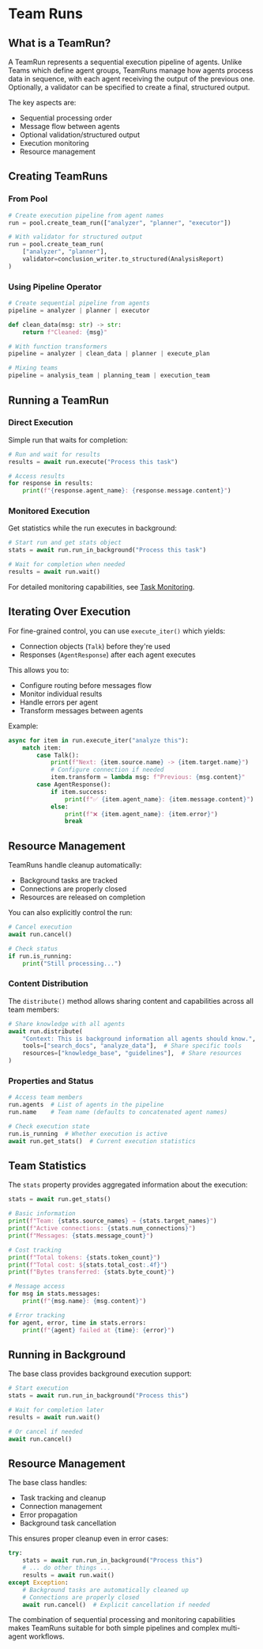 # Team Runs

## What is a TeamRun?

A TeamRun represents a sequential execution pipeline of agents. Unlike Teams which define agent groups,
TeamRuns manage how agents process data in sequence, with each agent receiving the output of the previous one.
Optionally, a validator can be specified to create a final, structured output.

The key aspects are:

- Sequential processing order
- Message flow between agents
- Optional validation/structured output
- Execution monitoring
- Resource management

## Creating TeamRuns

### From Pool

```python
# Create execution pipeline from agent names
run = pool.create_team_run(["analyzer", "planner", "executor"])

# With validator for structured output
run = pool.create_team_run(
    ["analyzer", "planner"],
    validator=conclusion_writer.to_structured(AnalysisReport)
)
```

### Using Pipeline Operator

```python
# Create sequential pipeline from agents
pipeline = analyzer | planner | executor

def clean_data(msg: str) -> str:
    return f"Cleaned: {msg}"

# With function transformers
pipeline = analyzer | clean_data | planner | execute_plan

# Mixing teams
pipeline = analysis_team | planning_team | execution_team
```

## Running a TeamRun

### Direct Execution

Simple run that waits for completion:
```python
# Run and wait for results
results = await run.execute("Process this task")

# Access results
for response in results:
    print(f"{response.agent_name}: {response.message.content}")
```

### Monitored Execution

Get statistics while the run executes in background:
```python
# Start run and get stats object
stats = await run.run_in_background("Process this task")

# Wait for completion when needed
results = await run.wait()
```

For detailed monitoring capabilities, see [Task Monitoring](../advanced/task_monitoring.md).

## Iterating Over Execution

For fine-grained control, you can use `execute_iter()` which yields:

- Connection objects (`Talk`) before they're used
- Responses (`AgentResponse`) after each agent executes

This allows you to:

- Configure routing before messages flow
- Monitor individual results
- Handle errors per agent
- Transform messages between agents

Example:
```python
async for item in run.execute_iter("analyze this"):
    match item:
        case Talk():
            print(f"Next: {item.source.name} -> {item.target.name}")
            # Configure connection if needed
            item.transform = lambda msg: f"Previous: {msg.content}"
        case AgentResponse():
            if item.success:
                print(f"✅ {item.agent_name}: {item.message.content}")
            else:
                print(f"❌ {item.agent_name}: {item.error}")
                break
```



## Resource Management

TeamRuns handle cleanup automatically:

- Background tasks are tracked
- Connections are properly closed
- Resources are released on completion

You can also explicitly control the run:
```python
# Cancel execution
await run.cancel()

# Check status
if run.is_running:
    print("Still processing...")
```

### Content Distribution

The `distribute()` method allows sharing content and capabilities across all team members:

```python
# Share knowledge with all agents
await run.distribute(
    "Context: This is background information all agents should know.",
    tools=["search_docs", "analyze_data"],  # Share specific tools
    resources=["knowledge_base", "guidelines"],  # Share resources
)
```

### Properties and Status

```python
# Access team members
run.agents  # List of agents in the pipeline
run.name    # Team name (defaults to concatenated agent names)

# Check execution state
run.is_running  # Whether execution is active
await run.get_stats()  # Current execution statistics
```

## Team Statistics

The `stats` property provides aggregated information about the execution:

```python
stats = await run.get_stats()

# Basic information
print(f"Team: {stats.source_names} → {stats.target_names}")
print(f"Active connections: {stats.num_connections}")
print(f"Messages: {stats.message_count}")

# Cost tracking
print(f"Total tokens: {stats.token_count}")
print(f"Total cost: ${stats.total_cost:.4f}")
print(f"Bytes transferred: {stats.byte_count}")

# Message access
for msg in stats.messages:
    print(f"{msg.name}: {msg.content}")

# Error tracking
for agent, error, time in stats.errors:
    print(f"{agent} failed at {time}: {error}")
```

## Running in Background

The base class provides background execution support:

```python
# Start execution
stats = await run.run_in_background("Process this")

# Wait for completion later
results = await run.wait()

# Or cancel if needed
await run.cancel()
```

## Resource Management

The base class handles:

- Task tracking and cleanup
- Connection management
- Error propagation
- Background task cancellation

This ensures proper cleanup even in error cases:

```python
try:
    stats = await run.run_in_background("Process this")
    # ... do other things ...
    results = await run.wait()
except Exception:
    # Background tasks are automatically cleaned up
    # Connections are properly closed
    await run.cancel()  # Explicit cancellation if needed
```


The combination of sequential processing and monitoring capabilities makes TeamRuns suitable for both simple pipelines and complex multi-agent workflows.
